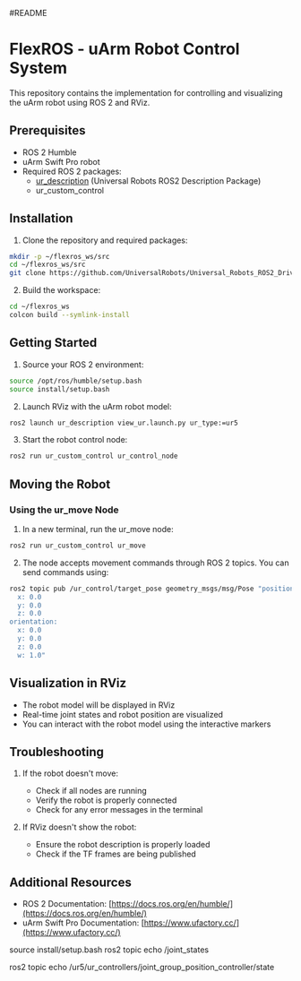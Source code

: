 #README
# FlexROS - uArm Robot Control System

This repository contains the implementation for controlling and visualizing the uArm robot using ROS 2 and RViz.

## Prerequisites

- ROS 2 Humble
- uArm Swift Pro robot
- Required ROS 2 packages:
  - [ur_description](https://github.com/UniversalRobots/Universal_Robots_ROS2_Driver) (Universal Robots ROS2 Description Package)
  - ur_custom_control

## Installation

1. Clone the repository and required packages:
```bash
mkdir -p ~/flexros_ws/src
cd ~/flexros_ws/src
git clone https://github.com/UniversalRobots/Universal_Robots_ROS2_Driver.git
```

2. Build the workspace:
```bash
cd ~/flexros_ws
colcon build --symlink-install
```

## Getting Started

1. Source your ROS 2 environment:
```bash
source /opt/ros/humble/setup.bash
source install/setup.bash
```

2. Launch RViz with the uArm robot model:
```bash
ros2 launch ur_description view_ur.launch.py ur_type:=ur5
```

3. Start the robot control node:
```bash
ros2 run ur_custom_control ur_control_node
```

## Moving the Robot

### Using the ur_move Node

1. In a new terminal, run the ur_move node:
```bash
ros2 run ur_custom_control ur_move
```

2. The node accepts movement commands through ROS 2 topics. You can send commands using:
```bash
ros2 topic pub /ur_control/target_pose geometry_msgs/msg/Pose "position:
  x: 0.0
  y: 0.0
  z: 0.0
orientation:
  x: 0.0
  y: 0.0
  z: 0.0
  w: 1.0"
```

## Visualization in RViz

- The robot model will be displayed in RViz
- Real-time joint states and robot position are visualized
- You can interact with the robot model using the interactive markers

## Troubleshooting

1. If the robot doesn't move:
   - Check if all nodes are running
   - Verify the robot is properly connected
   - Check for any error messages in the terminal

2. If RViz doesn't show the robot:
   - Ensure the robot description is properly loaded
   - Check if the TF frames are being published

## Additional Resources

- ROS 2 Documentation: [https://docs.ros.org/en/humble/](https://docs.ros.org/en/humble/)
- uArm Swift Pro Documentation: [https://www.ufactory.cc/](https://www.ufactory.cc/)

source install/setup.bash 
ros2 topic echo /joint_states

ros2 topic echo /ur5/ur_controllers/joint_group_position_controller/state
